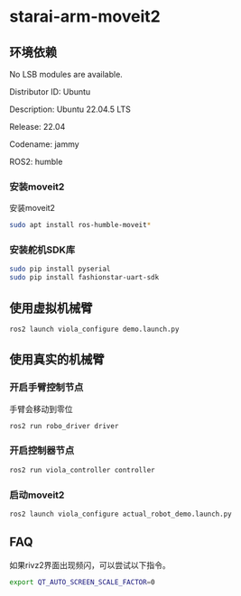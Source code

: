 # starai-arm-moveit2

## 环境依赖

No LSB modules are available.

Distributor ID: Ubuntu

Description:    Ubuntu 22.04.5 LTS

Release:        22.04

Codename:       jammy

ROS2:           humble



### 安装moveit2

安装moveit2

```sh
sudo apt install ros-humble-moveit*
```

### 安装舵机SDK库

```sh
sudo pip install pyserial
sudo pip install fashionstar-uart-sdk
```

## 使用虚拟机械臂

```sh
ros2 launch viola_configure demo.launch.py 
```




## 使用真实的机械臂

### 开启手臂控制节点

手臂会移动到零位

```sh
ros2 run robo_driver driver
```

### 开启控制器节点

```sh
ros2 run viola_controller controller
```

### 启动moveit2

```sh
ros2 launch viola_configure actual_robot_demo.launch.py
```




## FAQ

如果rivz2界面出现频闪，可以尝试以下指令。

```sh
export QT_AUTO_SCREEN_SCALE_FACTOR=0
```

